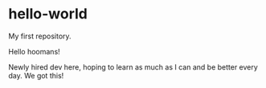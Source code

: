 # hello-world

My first repository.

Hello hoomans!

Newly hired dev here, hoping to learn as much as I can and be better every day.
We got this!
